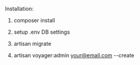 Installation:

1. composer install

2. setup .env DB settings

3. artisan migrate

4. artisan voyager:admin your@email.com --create
